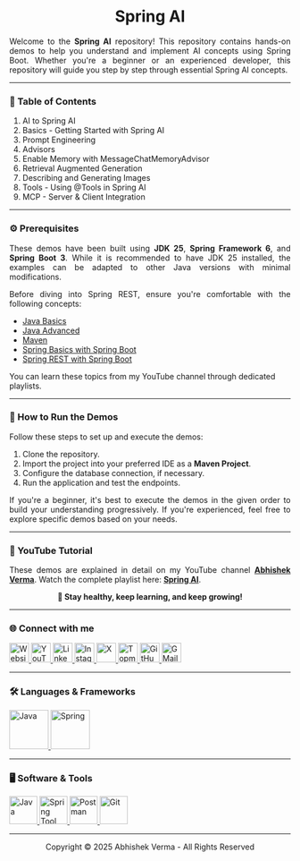<h1 align="center">Spring AI</h1>

<p align="justify">
    Welcome to the <b>Spring AI</b> repository! This repository contains hands-on demos to help you
    understand and implement AI concepts using Spring Boot. Whether you're a beginner or an experienced
    developer, this repository will guide you step by step through essential Spring AI concepts.
</p>

<hr>

<h3 align="left">📌 Table of Contents</h3>
<ol align="left">
	<li>AI to Spring AI</li>
    <li>Basics - Getting Started with Spring AI</li>
	<li>Prompt Engineering</li>
	<li>Advisors</li>
	<li>Enable Memory with MessageChatMemoryAdvisor</li>
	<li>Retrieval Augmented Generation</li>
	<li>Describing and Generating Images</li>
	<li>Tools - Using @Tools in Spring AI</li>
	<li>MCP - Server & Client Integration</li>
</ol>

<hr>

<h3 align="left">⚙️ Prerequisites</h3>
<p align="justify">
    These demos have been built using <b>JDK 25</b>, <b>Spring Framework 6</b>, and <b>Spring Boot 3</b>. While it is
    recommended to have JDK 25 installed, the examples can be adapted to other Java versions with minimal modifications.
</p>
<p align="justify">
    Before diving into Spring REST, ensure you're comfortable with the following concepts:
<ul>
    <li><a href="https://abhishekvermaa10.github.io/Java Basics" target="_blank">Java Basics</a></li>
    <li><a href="https://www.youtube.com/playlist?list=PLJDwhlqmpSfP5xBfI-41j3gNZ6GAsrxD-" target="_blank">Java
            Advanced</a></li>
    <li><a href="https://www.youtube.com/playlist?list=PLJDwhlqmpSfMNgiOg0xyg4hVsPcJUh4jE" target="_blank">Maven</a>
    </li>
    <li><a href="https://www.youtube.com/playlist?list=PLJDwhlqmpSfO7BUlQk_di-86igrzgnsGo" target="_blank">Spring Basics
            with Spring Boot</a></li>
    <li><a href="https://www.youtube.com/playlist?list=PLJDwhlqmpSfM7NmtpvG5tR5TyYctS6yCA" target="_blank">Spring REST with Spring Boot</a></li>
</ul>
You can learn these topics from my YouTube channel through dedicated playlists.
</p>

<hr>

<h3 align="left">🚀 How to Run the Demos</h3>
<p align="justify">
    Follow these steps to set up and execute the demos:
</p>
<ol>
    <li>Clone the repository.</li>
    <li>Import the project into your preferred IDE as a <b>Maven Project</b>.</li>
    <li>Configure the database connection, if necessary.</li>
    <li>Run the application and test the endpoints.</li>
</ol>
<p align="justify">
    If you're a beginner, it's best to execute the demos in the given order to build your understanding progressively.
    If you're experienced, feel free to explore specific demos based on your needs.
</p>

<hr>

<h3 align="left">🎥 YouTube Tutorial</h3>
<p align="justify">
    These demos are explained in detail on my YouTube channel <a href="https://www.youtube.com/@abhishekvermaa10"
        target="_blank"><b>Abhishek Verma</b></a>.
    Watch the complete playlist here: <a href="https://www.youtube.com/playlist?list=PLJDwhlqmpSfOTU8G_KcVIDe1gJYHAB8nT"
        target="_blank"><b>Spring AI</b></a>.
</p>

<p align="center"><b>🚀 Stay healthy, keep learning, and keep growing!</b></p>

<hr>

<h3 align="left">🌐 Connect with me</h3>
<div align="left">
    <a href="https://abhishekvermaa10.github.io" target="_blank">
        <img src="https://img.shields.io/static/v1?message=Website&logo=internet-explorer&label=&color=6A5ACD&logoColor=white&labelColor=&style=for-the-badge"
            height="35" alt="Website" />
    </a>
    <a href="https://www.youtube.com/@abhishekvermaa10" target="_blank">
        <img src="https://img.shields.io/static/v1?message=YouTube&logo=youtube&label=&color=FF0000&logoColor=white&labelColor=&style=for-the-badge"
            height="35" alt="YouTube" />
    </a>
    <a href="https://linkedin.com/in/abhishekvermaa10" target="_blank">
        <img src="https://img.shields.io/static/v1?message=LinkedIn&logo=linkedin&label=&color=0A66C2&logoColor=white&labelColor=&style=for-the-badge"
            height="35" alt="LinkedIn" />
    </a>
    <a href="https://instagram.com/abhishekvermaa10" target="_blank">
        <img src="https://img.shields.io/static/v1?message=Instagram&logo=instagram&label=&color=E1306C&logoColor=white&labelColor=&style=for-the-badge"
            height="35" alt="Instagram />
    </a>
    <a href=" https://x.com/ytabhishekverma" target="_blank">
        <img src="https://img.shields.io/static/v1?message=X&logo=x&label=&color=000000&logoColor=white&labelColor=&style=for-the-badge"
            height="35" alt="X" />
    </a>
    <a href="https://topmate.io/abhishekvermaa10" target="_blank">
        <img src="https://img.shields.io/static/v1?message=Topmate&logo=topmate&label=&color=FF6347&logoColor=white&labelColor=&style=for-the-badge"
            height="35" alt="Topmate" />
    </a>
    <a href="https://github.com/abhishekvermaa10" target="_blank">
        <img src="https://img.shields.io/static/v1?message=GitHub&logo=github&label=&color=181717&logoColor=white&labelColor=&style=for-the-badge"
            height="35" alt="GitHub" />
    </a>
    <a href="mailto:scaleupindiayt@gmail.com">
        <img src="https://img.shields.io/static/v1?message=Gmail&logo=gmail&label=&color=EA4335&logoColor=white&labelColor=&style=for-the-badge"
            height="35" alt="GMail" />
    </a>
</div>

<hr>

<h3 align="left">🛠️ Languages & Frameworks</h3>
<div align="left">
    <a href="https://www.java.com" target="_blank">
        <img src="https://cdn.jsdelivr.net/gh/devicons/devicon@latest/icons/java/java-original-wordmark.svg" height="70"
            alt="Java" />
    </a>
    <a href="https://spring.io" target="_blank">
        <img src="https://cdn.jsdelivr.net/gh/devicons/devicon@latest/icons/spring/spring-original-wordmark.svg"
            height="70" alt="Spring" />
    </a>
</div>

<hr>

<h3 align="left">🖥️ Software & Tools</h3>
<div align="left">
    <a href="https://www.oracle.com/in/java/technologies/downloads" target="_blank">
        <img src="https://cdn.jsdelivr.net/gh/devicons/devicon@latest/icons/java/java-original.svg" height="50"
            alt="Java" />
    </a>
    <a href="https://spring.io/tools" target="_blank">
        <img src="https://cdn.jsdelivr.net/gh/devicons/devicon@latest/icons/spring/spring-original.svg" height="50"
            alt="Spring Tool Suite" />
    </a>
    <a href="https://www.postman.com/downloads" target="_blank">
        <img src="https://cdn.jsdelivr.net/gh/devicons/devicon@latest/icons/postman/postman-original.svg" height="50"
            alt="Postman" />
    </a>
    <a href="https://git-scm.com/downloads" target="_blank">
        <img src="https://cdn.jsdelivr.net/gh/devicons/devicon@latest/icons/git/git-original.svg" height="50"
            alt="Git" />
    </a>
</div>

<hr>

<div align="center">Copyright © 2025 Abhishek Verma - All Rights Reserved</div>